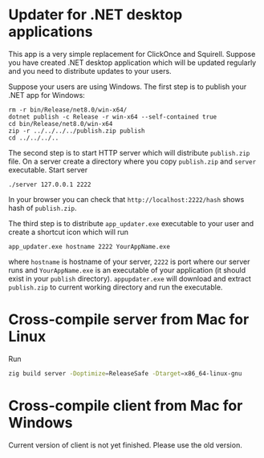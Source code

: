 # Updater for .NET desktop applications

This app is a very simple replacement for ClickOnce and Squirell.
Suppose you have created .NET desktop application which will be updated regularly
and you need to distribute updates to your users.

Suppose your users are using Windows. The first step is to publish your .NET app for Windows:

```
rm -r bin/Release/net8.0/win-x64/
dotnet publish -c Release -r win-x64 --self-contained true
cd bin/Release/net8.0/win-x64
zip -r ../../../../publish.zip publish
cd ../../../..
```

The second step is to start HTTP server which will distribute `publish.zip` file.
On a server create a directory where you copy `publish.zip` and `server` executable.
Start server

```
./server 127.0.0.1 2222
```

In your browser you can check that `http://localhost:2222/hash` shows hash of `publish.zip`.

The third step is to distribute `app_updater.exe` executable to your user
and create a shortcut icon which will run

```
app_updater.exe hostname 2222 YourAppName.exe
```

where `hostname` is hostname of your server, `2222` is port where our server runs
and `YourAppName.exe` is an executable of your application
(it should exist in your `publish` directory).
`appupdater.exe` will download and extract `publish.zip` to current working directory
and run the executable.

# Cross-compile server from Mac for Linux

Run

```bash
zig build server -Doptimize=ReleaseSafe -Dtarget=x86_64-linux-gnu
```

# Cross-compile client from Mac for Windows

Current version of client is not yet finished. Please use the old version.
